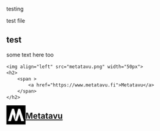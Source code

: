 testing


test file


## test


some text here too



    <img align="left" src="metatavu.png" width="50px">
    <h2>
        <span >
            <a href="https://www.metatavu.fi">Metatavu</a>
        </span>
    </h2> 

<img align="left" src="metatavu.png" width="50px">
    <h2>
        <span >
            <a href="https://www.metatavu.fi">Metatavu</a>
        </span>
    </h2> 